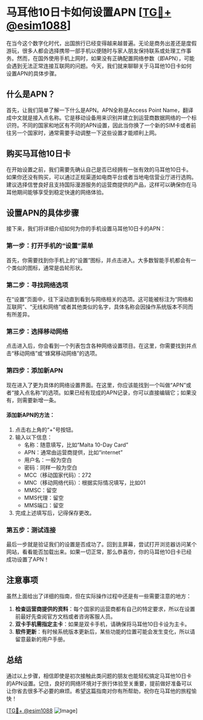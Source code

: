 # 马耳他10日卡如何设置APN [[TG💪+ @esim1088](https://t.me/s/esim1088)]

在当今这个数字化时代，出国旅行已经变得越来越普遍。无论是商务出差还是度假游玩，很多人都会选择携带一部手机以便随时与家人朋友保持联系或处理工作事务。然而，在国外使用手机上网时，如果没有正确配置网络参数（即APN），可能会遇到无法正常连接互联网的问题。今天，我们就来聊聊关于马耳他10日卡如何设置APN的具体步骤。

## 什么是APN？

首先，让我们简单了解一下什么是APN。APN全称是Access Point Name，翻译成中文就是接入点名称。它是移动设备用来识别并建立到运营商数据网络的一个标识符。不同的国家和地区有不同的APN设置，因此当你换了一个新的SIM卡或者前往另一个国家时，通常需要手动调整一下这些设置才能顺利上网。

## 购买马耳他10日卡

在开始设置之前，我们需要先确认自己是否已经拥有一张有效的马耳他10日卡。如果你还没有购买，可以通过正规渠道如电商平台或者当地电信营业厅进行选购。建议选择信誉良好且支持国际漫游服务的运营商提供的产品，这样可以确保你在马耳他期间能够享受到稳定快速的网络体验。

## 设置APN的具体步骤

接下来，我们将详细介绍如何为你的手机设置马耳他10日卡的APN：

### 第一步：打开手机的“设置”菜单

首先，你需要找到你手机上的“设置”图标，并点击进入。大多数智能手机都会有一个类似的图标，通常是齿轮形状。

### 第二步：寻找网络选项

在“设置”页面中，往下滚动直到看到与网络相关的选项。这可能被标注为“网络和互联网”、“无线和网络”或者其他类似的名字，具体名称会因操作系统版本不同而有所差异。

### 第三步：选择移动网络

点击进入后，你会看到一个列表包含各种网络设置项目。在这里，你需要找到并点击“移动网络”或“蜂窝移动网络”的选项。

### 第四步：添加新APN

现在进入了更为具体的网络设置界面。在这里，你应该能找到一个叫做“APN”或者“接入点名称”的选项。如果已经有现成的APN记录，你可以直接编辑它；如果没有，则需要新增一条。

#### 添加新APN的方法：
1. 点击右上角的“+”号按钮。
2. 输入以下信息：
   - 名称：随意填写，比如“Malta 10-Day Card”
   - APN：通常由运营商提供，比如“internet”
   - 用户名：一般为空白
   - 密码：同样一般为空白
   - MCC（移动国家代码）：272
   - MNC（移动网络代码）：根据实际情况填写，比如01
   - MMSC：留空
   - MMS代理：留空
   - MMS端口：留空
3. 完成上述填写后，记得保存更改。

### 第五步：测试连接

最后一步就是验证我们的设置是否成功了。回到主屏幕，尝试打开浏览器访问某个网站，看看能否加载出来。如果一切正常，那么恭喜你，你的马耳他10日卡已经成功设置了APN！

## 注意事项

虽然上面给出了详细的指南，但在实际操作过程中还是有一些需要注意的地方：

1. **检查运营商提供的资料**：每个国家的运营商都有自己的特定要求，所以在设置前最好先查阅官方文档或者咨询客服人员。
2. **双卡手机需指定主卡**：如果是双卡手机，请确保将马耳他10日卡设为主卡。
3. **软件更新**：有时候系统版本更新后，某些功能的位置可能会发生变化，所以请留意最新的用户手册。

## 总结

通过以上步骤，相信即使是初次接触此类问题的朋友也能轻松搞定马耳他10日卡的APN设置。记住，良好的网络环境对于旅行体验至关重要，提前做好准备可以让你省去很多不必要的麻烦。希望这篇指南对你有所帮助，祝你在马耳他的旅程愉快！

[[TG💪+ @esim1088](https://t.me/s/esim1088) ![Image](https://i.postimg.cc/4NQfJmqS/Snipaste-2025-05-13-00-14-12.png)]